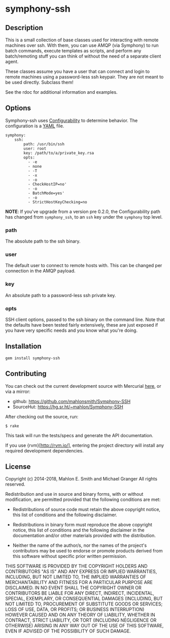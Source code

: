 
symphony-ssh
============

Description
------------

This is a small collection of base classes used for interacting with
remote machines over ssh.  With them, you can use AMQP (via Symphony) to
run batch commands, execute templates as scripts, and perform any
batch/remoting stuff you can think of without the need of a separate
client agent.

These classes assume you have a user that can connect and login to
remote machines using a password-less ssh keypair.  They are not meant
to be used directly.  Subclass them!

See the rdoc for additional information and examples.


Options
-------

Symphony-ssh uses
[Configurability](https://rubygems.org/gems/configurability) to determine
behavior.  The configuration is a [YAML](http://www.yaml.org/) file. 

    symphony:
        ssh:
            path: /usr/bin/ssh
            user: root
            key: /path/to/a/private_key.rsa
            opts:
              - -e
              - none
              - -T
              - -x
              - -o
              - CheckHostIP=no'
              - -o
              - BatchMode=yes'
              - -o
              - StrictHostKeyChecking=no

**NOTE**: If you've upgrade from a version pre 0.2.0, the
Configurability path has changed from `symphony_ssh`, to an `ssh` key
under the `symphony` top level.


### path

The absolute path to the ssh binary.

### user

The default user to connect to remote hosts with.  This can be
changed per connection in the AMQP payload.

### key

An absolute path to a password-less ssh private key.

### opts

SSH client options, passed to the ssh binary on the command line.  Note
that the defaults have been tested fairly extensively, these are just
exposed if you have very specific needs and you know what you're doing.


Installation
-------------

    gem install symphony-ssh


Contributing
------------

You can check out the current development source with Mercurial
[here](http://code.martini.nu/symphony-ssh), or via a mirror:

 * github: https://github.com/mahlonsmith/Symphony-SSH
 * SourceHut: https://hg.sr.ht/~mahlon/Symphony-SSH

After checking out the source, run:

    $ rake

This task will run the tests/specs and generate the API documentation.

If you use {rvm}[http://rvm.io/], entering the project directory will
install any required development dependencies.


License
-------

Copyright (c) 2014-2018, Mahlon E. Smith and Michael Granger
All rights reserved.

Redistribution and use in source and binary forms, with or without
modification, are permitted provided that the following conditions are met:

* Redistributions of source code must retain the above copyright notice,
  this list of conditions and the following disclaimer.

* Redistributions in binary form must reproduce the above copyright notice,
  this list of conditions and the following disclaimer in the documentation
  and/or other materials provided with the distribution.

* Neither the name of the author/s, nor the names of the project's
  contributors may be used to endorse or promote products derived from this
  software without specific prior written permission.

THIS SOFTWARE IS PROVIDED BY THE COPYRIGHT HOLDERS AND CONTRIBUTORS "AS IS"
AND ANY EXPRESS OR IMPLIED WARRANTIES, INCLUDING, BUT NOT LIMITED TO, THE
IMPLIED WARRANTIES OF MERCHANTABILITY AND FITNESS FOR A PARTICULAR PURPOSE ARE
DISCLAIMED. IN NO EVENT SHALL THE COPYRIGHT OWNER OR CONTRIBUTORS BE LIABLE
FOR ANY DIRECT, INDIRECT, INCIDENTAL, SPECIAL, EXEMPLARY, OR CONSEQUENTIAL
DAMAGES (INCLUDING, BUT NOT LIMITED TO, PROCUREMENT OF SUBSTITUTE GOODS OR
SERVICES; LOSS OF USE, DATA, OR PROFITS; OR BUSINESS INTERRUPTION) HOWEVER
CAUSED AND ON ANY THEORY OF LIABILITY, WHETHER IN CONTRACT, STRICT LIABILITY,
OR TORT (INCLUDING NEGLIGENCE OR OTHERWISE) ARISING IN ANY WAY OUT OF THE USE
OF THIS SOFTWARE, EVEN IF ADVISED OF THE POSSIBILITY OF SUCH DAMAGE.


